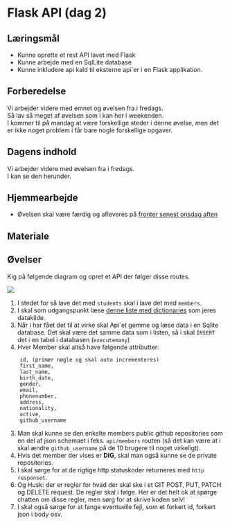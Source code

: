 # Flask API (dag 2)

## Læringsmål
* Kunne oprette et rest API lavet med Flask
* Kunne arbejde med en SqlLite database
* Kunne inkludere api kald til eksterne api´er i en Flask applikation.

## Forberedelse
Vi arbejder videre med emnet og øvelsen fra i fredags.     
Så lav så meget af øvelsen som i kan her i weekenden.     
I kommer til på mandag at være forskellige steder i denne øvelse, men det er ikke noget problem i får bare nogle forskellige opgaver.


## Dagens indhold
Vi arbejder videre med øvelsen fra i fredags.     
I kan se den herunder.  

## Hjemmearbejde
* Øvelsen skal være færdig og afleveres på [fronter senest onsdag aften](https://kea-fronter.itslearning.com/plans/courses/6741/plan/103824/element/1305078?BackDestination=0&BackData=%7B%22BackDestination%22%3A%220%22%7D&planner2-sb-collapsed=false)


## Materiale

## Øvelser
Kig på følgende diagram og opret et API der følger disse routes.

![](_static/img/Hvad_er_et_API.png)

1. I stedet for så lave det med `students` skal i lave det med `members`. 
2. I skal som udgangspunkt læse [denne liste med dictionaries](https://github.com/ITAKEA/kode_fra_undervisning_e24/blob/master/flask1/data_dict.py) som jeres datakilde.
1. Når i har fået det til at virke skal Api´et gemme og læse data i en Sqlite database. Det skal være det samme data som i listen, så i skal `INSERT` det i en tabel i databasen (`executemany`) 
2. Hver Member skal altså have følgende attributter:

``` 
    id, (primær nøgle og skal auto incrementeres) 
    first_name, 
    last_name, 
    birth_date, 
    gender, 
    email, 
    phonenumber, 
    address, 
    nationality,
    active,
    github_username
``` 

3. Man skal kunne se den enkelte members public github repositories som en del af json schemaet i feks. `api/members` routen (så det kan være at i skal ændre `github_username` på de 10 brugere til noget virkeligt). 
4. Hvis det member der vises er **DIG**, skal man også kunne se de private repositories.
5. I skal sørge for at de rigtige http statuskoder returneres med `http responset`.
6. Og Husk: der er regler for hvad der skal ske i et GIT POST, PUT, PATCH og DELETE request. De regler skal i følge. Her er det helt ok at spørge chatten om disse regler, men sørg for at skrive koden selv!
7. I skal også sørge for at fange eventuelle fejl, som et forkert id, forkert json i body osv.

